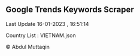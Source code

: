 

## Google Trends Keywords Scraper 
 
Last Update 16-01-2023 , 16:51:14

Country List :
VIETNAM.json



© Abdul Muttaqin 
